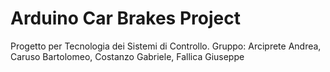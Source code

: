 # Arduino Car Brakes Project
 Progetto per Tecnologia dei Sistemi di Controllo. Gruppo: Arciprete Andrea, Caruso Bartolomeo, Costanzo Gabriele, Fallica Giuseppe
